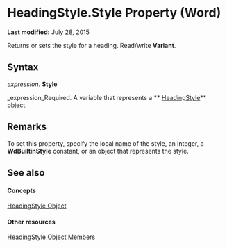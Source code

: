
# HeadingStyle.Style Property (Word)

 **Last modified:** July 28, 2015

Returns or sets the style for a heading. Read/write  **Variant**.

## Syntax

 _expression_. **Style**

 _expression_Required. A variable that represents a  ** [HeadingStyle](d57e68ce-4c8b-0063-5077-82462451f336.md)** object.


## Remarks

To set this property, specify the local name of the style, an integer, a  **WdBuiltinStyle** constant, or an object that represents the style.


## See also


#### Concepts


 [HeadingStyle Object](d57e68ce-4c8b-0063-5077-82462451f336.md)
#### Other resources


 [HeadingStyle Object Members](424b2f0f-911f-e2ab-e917-8a225ed3f8ff.md)
